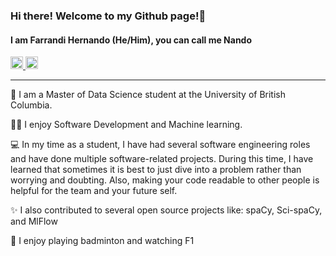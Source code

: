 ### Hi there! Welcome to my Github page!👋
#### I am Farrandi Hernando (He/Him), you can call me Nando

<a href="https://www.linkedin.com/in/farrandihernando/" rel="nofollow noreferrer">
  <img src="https://upload.wikimedia.org/wikipedia/commons/thumb/f/f8/LinkedIn_icon_circle.svg/2048px-LinkedIn_icon_circle.svg.png" alt="linkedin" width=20 height=auto>
</a>
<a href="mailto:farrandi19@gmail.com" rel="nofollow noreferrer">
 <img src="https://upload.wikimedia.org/wikipedia/commons/thumb/e/ec/Circle-icons-mail.svg/800px-Circle-icons-mail.svg.png" alt="mail" width=20 height=auto>
</a>

---
🔭 I am a Master of Data Science student at the University of British Columbia.

👨‍💻 I enjoy Software Development and Machine learning.

💻 In my time as a student, I have had several software engineering roles and have done multiple software-related projects. During this time, I have learned that sometimes it is best to just dive into a problem rather than worrying and doubting. Also, making your code readable to other people is helpful for the team and your future self.

✨ I also contributed to several open source projects like: spaCy, Sci-spaCy, and MlFlow

🏀 I enjoy playing badminton and watching F1



<!--
**farrandi/farrandi** is a ✨ _special_ ✨ repository because its `README.md` (this file) appears on your GitHub profile.

Here are some ideas to get you started:

- 🔭 I’m currently working on ...
- 🌱 I’m currently learning ...
- 👯 I’m looking to collaborate on ...
- 🤔 I’m looking for help with ...
- 💬 Ask me about ...
- 📫 How to reach me: ...
- 😄 Pronouns: ...
- ⚡ Fun fact: ...
-->
